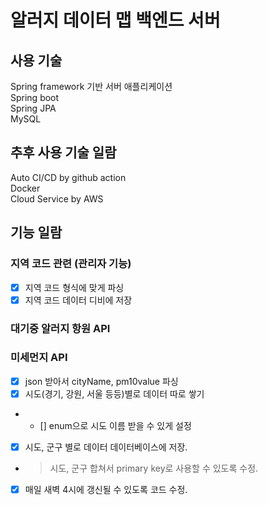 # 알러지 데이터 맵 백엔드 서버 

## 사용 기술
Spring framework 기반 서버 애플리케이션 <br>
Spring boot <br>
Spring JPA <br>
MySQL 

## 추후 사용 기술 일람
Auto CI/CD by github action <br>
Docker <br>
Cloud Service by AWS

## 기능 일람


### 지역 코드 관련 (관리자 기능)
- [x] 지역 코드 형식에 맞게 파싱
- [x] 지역 코드 데이터 디비에 저장

### 대기중 알러지 항원 API 


### 미세먼지 API
- [x] json 받아서 cityName, pm10value 파싱
- [x] 시도(경기, 강원, 서울 등등)별로 데이터 따로 쌓기
- - [] enum으로 시도 이름 받을 수 있게 설정
- [x] 시도, 군구 별로 데이터 데이터베이스에 저장.
- > 시도, 군구 합쳐서 primary key로 사용할 수 있도록 수정.
- [x] 매일 새벽 4시에 갱신될 수 있도록 코드 수정.

